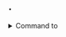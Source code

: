 ## . 
<details>
  <summary>Command to </summary>
> Syntax: 
  ```bash

  ```
> Example: 
  ```bash

  ```
</details>